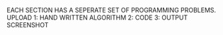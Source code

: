 EACH SECTION HAS A SEPERATE SET OF PROGRAMMING PROBLEMS.
UPLOAD
1: HAND WRITTEN ALGORITHM
2: CODE
3: OUTPUT SCREENSHOT

